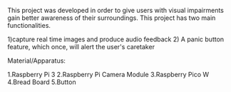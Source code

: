 
This project was developed in order to give users with visual impairments gain better awareness of their surroundings. This project has two main functionalities. 

1)capture real time images and produce audio feedback
2) A panic button feature, which once, will alert the user's caretaker

Material/Apparatus:

1.Raspberry Pi 3
2.Raspberry Pi Camera Module
3.Raspberry Pico W
4.Bread Board
5.Button

